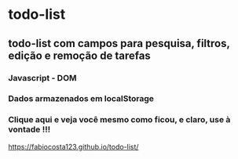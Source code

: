 # todo-list

## todo-list com campos para pesquisa, filtros, edição e remoção de tarefas

### Javascript - DOM

### Dados armazenados em localStorage

### Clique aqui e veja você mesmo como ficou, e claro, use à vontade !!!

https://fabiocosta123.github.io/todo-list/
